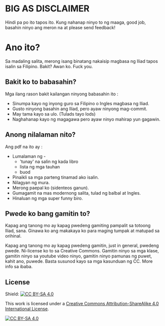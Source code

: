 # BIG AS DISCLAIMER

Hindi pa po ito tapos ito. Kung nahanap ninyo to ng maaga, good job, basahin ninyo ang meron na at please send feedback!

# Ano ito?

Sa madaling salita, merong isang binatang nakaisip magbasa ng Iliad tapos isalin sa Filipino. Bakit? Awan ko. Fuck you.

## Bakit ko to babasahin?

Mga ilang rason bakit kailangan ninyong babasahin ito :

* Sinumpa kayo ng inyong guro sa Filipino o Ingles magbasa ng Iliad.
* Gusto ninyong basahin ang Iliad, pero ayaw ninyong mag-commit.
* May tama kayo sa ulo. (Tulads tayo lods)
* Naghahanap kayo ng magagawa pero ayaw ninyo mahirap yun gagawin.

## Anong nilalaman nito?

Ang pdf na ito ay :
* Lumalaman ng -
    * 'tunay' na salin ng kada libro
    * lista ng mga tauhan
    * buod
* Pinaikli sa mga parteng tinamad ako isalin.
* Nilagyan ng mura.
* Merong paepal ko (sidenteos ganun).
* Gumagamit na mas modernong salita, tulad ng balbal at Ingles.
* Hinaluan ng mga super funny biro.


## Pwede ko bang gamitin to?

Kapag ang tanong mo ay kapag pwedeng gamiting pampalit sa totoong Iliad, sana. Ginawa ko ang makakaya ko para maging tumpak at matupad sa orihinal.

Kapag ang tanong mo ay kapag pwedeng gamitin, just in general, pwedeng pwede. Ni-license ko to sa Creative Commons. Gamitin ninyo sa mga klase, gamitin ninyo sa youtube video ninyo, gamitin ninyo pamunas ng puwet, kahit ano, puwede. Basta susunod kayo sa mga kasunduan ng CC. More info sa ibaba.

## License
Shield: [![CC BY-SA 4.0][cc-by-sa-shield]][cc-by-sa]

This work is licensed under a
[Creative Commons Attribution-ShareAlike 4.0 International License][cc-by-sa].

[![CC BY-SA 4.0][cc-by-sa-image]][cc-by-sa]

[cc-by-sa]: http://creativecommons.org/licenses/by-sa/4.0/
[cc-by-sa-image]: https://licensebuttons.net/l/by-sa/4.0/88x31.png
[cc-by-sa-shield]: https://img.shields.io/badge/License-CC%20BY--SA%204.0-lightgrey.svg